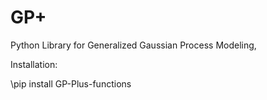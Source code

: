 # GP+
Python Library for Generalized Gaussian Process Modeling,

Installation:

\\pip install GP-Plus-functions

